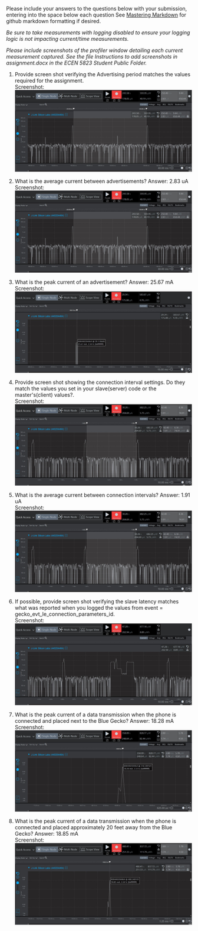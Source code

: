Please include your answers to the questions below with your submission, entering into the space below each question
See [Mastering Markdown](https://guides.github.com/features/mastering-markdown/) for github markdown formatting if desired.

*Be sure to take measurements with logging disabled to ensure your logging logic is not impacting current/time measurements.*

*Please include screenshots of the profiler window detailing each current measurement captured.  See the file Instructions to add screenshots in assignment.docx in the ECEN 5823 Student Public Folder.*

1. Provide screen shot verifying the Advertising period matches the values required for the assignment.
   <br>Screenshot:  
   ![advertising_period](screenshots/assignment5/advertising_period.jpg)  

2. What is the average current between advertisements?
   Answer: 2.83 uA 
   <br>Screenshot:  
   ![avg_current_between_advertisements](screenshots/assignment5/avg_current_between_advertisements.jpg)  

3. What is the peak current of an advertisement? 
   Answer: 25.67 mA 
   <br>Screenshot:  
   ![peak_current_of_advertisement](screenshots/assignment5/peak_current_of_advertisement.jpg)  

4. Provide screen shot showing the connection interval settings. Do they match the values you set in your slave(server) code or the master's(client) values?.
   <br>Screenshot: 
   ![connection_interval](screenshots/assignment5/connection_interval.jpg)  

5. What is the average current between connection intervals?
   Answer: 1.91 uA
   <br>Screenshot:  
   ![avg_current_between_connection_intervals](screenshots/assignment5/avg_current_between_connection_intervals.jpg)  

6. If possible, provide screen shot verifying the slave latency matches what was reported when you logged the values from event = gecko_evt_le_connection_parameters_id. 
   <br>Screenshot:  
   ![slave_latency](screenshots/assignment5/slave_latency.jpg)  

7. What is the peak current of a data transmission when the phone is connected and placed next to the Blue Gecko? 
   Answer: 18.28 mA
   <br>Screenshot:  
   ![peak_current_phone_next_to](screenshots/assignment5/peak_current_phone_next_to.jpg)  
   
8. What is the peak current of a data transmission when the phone is connected and placed approximately 20 feet away from the Blue Gecko? 
   Answer: 18.85 mA
   <br>Screenshot:  
   ![peak_current_phone_20ft_away](screenshots/assignment5/peak_current_phone_20ft_away.jpg)  
   